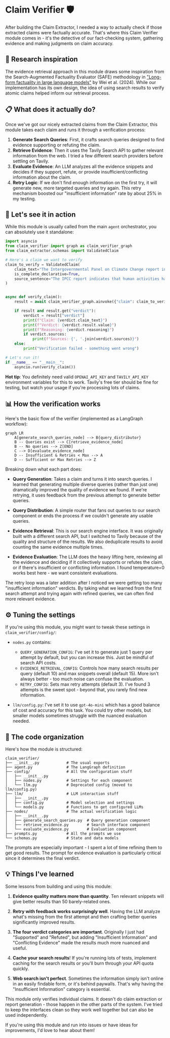 # Claim Verifier 🛡️

After building the Claim Extractor, I needed a way to actually check if those extracted claims were factually accurate. That's where this Claim Verifier module comes in - it's the detective of our fact-checking system, gathering evidence and making judgments on claim accuracy.

## 📡 Research inspiration

The evidence retrieval approach in this module draws some inspiration from the Search-Augmented Factuality Evaluator (SAFE) methodology in ["Long-form factuality in large language models"](https://arxiv.org/abs/2403.18802) by Wei et al. (2024). While our implementation has its own design, the idea of using search results to verify atomic claims helped inform our retrieval process.

## 📋 What does it actually do?

Once we've got our nicely extracted claims from the Claim Extractor, this module takes each claim and runs it through a verification process:

1.  **Generate Search Queries**: First, it crafts search queries designed to find evidence supporting or refuting the claim.
2.  **Retrieve Evidence**: Then it uses the Tavily Search API to gather relevant information from the web. I tried a few different search providers before settling on Tavily.
3.  **Evaluate Evidence**: An LLM analyzes all the evidence snippets and decides if they support, refute, or provide insufficient/conflicting information about the claim.
4.  **Retry Logic**: If we don't find enough information on the first try, it will generate new, more targeted queries and try again. This retry mechanism boosted our "insufficient information" rate by about 25% in my testing.

## 📝 Let's see it in action

While this module is usually called from the main `agent` orchestrator, you can absolutely use it standalone:

```python
import asyncio
from claim_verifier import graph as claim_verifier_graph
from claim_extractor.schemas import ValidatedClaim

# Here's a claim we want to verify
claim_to_verify = ValidatedClaim(
    claim_text="The Intergovernmental Panel on Climate Change report indicates that human activities have caused approximately 1.0°C of global warming above pre-industrial levels",
    is_complete_declarative=True,
    source_sentence="The IPCC report indicates that human activities have caused approximately 1.0°C of global warming above pre-industrial levels.",
)


async def verify_claim():
    result = await claim_verifier_graph.ainvoke({"claim": claim_to_verify})

    if result and result.get("verdict"):
        verdict = result["verdict"]
        print(f"Claim: {verdict.claim_text}")
        print(f"Verdict: {verdict.result.value}")
        print(f"Reasoning: {verdict.reasoning}")
        if verdict.sources:
            print(f"Sources: {', '.join(verdict.sources)}")
    else:
        print("Verification failed - something went wrong")

# Let's run it!
if __name__ == "__main__":
    asyncio.run(verify_claim())
```

**Hot tip**: You definitely need valid `OPENAI_API_KEY` and `TAVILY_API_KEY` environment variables for this to work. Tavily's free tier should be fine for testing, but watch your usage if you're processing lots of claims.

## 📊 How the verification works

Here's the basic flow of the verifier (implemented as a LangGraph workflow):

```mermaid
graph LR
    A[generate_search_queries_node] --> B{query_distributor}
    B -- Queries exist --> C[retrieve_evidence_node]
    B -- No queries --> Z[END]
    C --> D[evaluate_evidence_node]
    D -- Insufficient & Retries < Max --> A
    D -- Sufficient or Max Retries --> Z
```

Breaking down what each part does:

-   **Query Generation**: Takes a claim and turns it into search queries. I learned that generating multiple diverse queries (rather than just one) dramatically improved the quality of evidence we found. If we're retrying, it uses feedback from the previous attempt to generate better queries.

-   **Query Distribution**: A simple router that fans out queries to our search component or ends the process if we couldn't generate any usable queries.

-   **Evidence Retrieval**: This is our search engine interface. It was originally built with a different search API, but I switched to Tavily because of the quality and structure of the results. We also deduplicate results to avoid counting the same evidence multiple times.

-   **Evidence Evaluation**: The LLM does the heavy lifting here, reviewing all the evidence and deciding if it collectively supports or refutes the claim, or if there's insufficient or conflicting information. I found temperature=0 works best here - we want consistent evaluations.

The retry loop was a later addition after I noticed we were getting too many "insufficient information" verdicts. By taking what we learned from the first search attempt and trying again with refined queries, we can often find more relevant evidence.

## ⚙️ Tuning the settings

If you're using this module, you might want to tweak these settings in `claim_verifier/config/`:

-   `nodes.py` contains:
    -   `QUERY_GENERATION_CONFIG`: I've set it to generate just 1 query per attempt by default, but you can increase this. Just be mindful of search API costs.
    -   `EVIDENCE_RETRIEVAL_CONFIG`: Controls how many search results per query (default 10) and max snippets overall (default 15). More isn't always better - too much noise can confuse the evaluation.
    -   `RETRY_CONFIG`: Sets max retry attempts (default 3). I've found 3 attempts is the sweet spot - beyond that, you rarely find new information.

-   `llm/config.py`: I've set it to use `gpt-4o-mini` which has a good balance of cost and accuracy for this task. You could try other models, but smaller models sometimes struggle with the nuanced evaluation needed.

## 📂 The code organization

Here's how the module is structured:

```
claim_verifier/
├── __init__.py            # The usual exports
├── agent.py               # The LangGraph definition
├── config/                # All the configuration stuff
│   ├── __init__.py
│   ├── nodes.py           # Settings for each component
│   └── llm.py             # Deprecated config (moved to llm/config.py)
├── llm/                   # LLM interaction stuff
│   ├── __init__.py
│   ├── config.py          # Model selection and settings
│   └── models.py          # Functions to get configured LLMs
├── nodes/                 # The actual verification logic
│   ├── __init__.py
│   ├── generate_search_queries.py  # Query generation component
│   ├── retrieve_evidence.py        # Search interface component
│   └── evaluate_evidence.py        # Evaluation component
├── prompts.py             # All the prompts we use
└── schemas.py             # State and data models
```

The prompts are especially important - I spent a lot of time refining them to get good results. The prompt for evidence evaluation is particularly critical since it determines the final verdict.

## 💡 Things I've learned

Some lessons from building and using this module:

1. **Evidence quality matters more than quantity**. Ten relevant snippets will give better results than 50 barely-related ones.

2. **Retry with feedback works surprisingly well**. Having the LLM analyze what's missing from the first attempt and then crafting better queries significantly improved results.

3. **The four verdict categories are important**. Originally I just had "Supported" and "Refuted", but adding "Insufficient Information" and "Conflicting Evidence" made the results much more nuanced and useful.

4. **Cache your search results**! If you're running lots of tests, implement caching for the search results or you'll burn through your API quota quickly.

5. **Web search isn't perfect**. Sometimes the information simply isn't online in an easily findable form, or it's behind paywalls. That's why having the "Insufficient Information" category is essential.

This module only verifies individual claims. It doesn't do claim extraction or report generation - those happen in the other parts of the system. I've tried to keep the interfaces clean so they work well together but can also be used independently.

If you're using this module and run into issues or have ideas for improvements, I'd love to hear about them! 